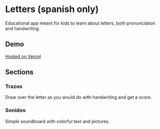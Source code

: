 # Letters (spanish only)

Educational app meant for kids to learn about letters, both pronunciation and handwriting.

## Demo
[Hosted on Vercel](https://abecedario-interactivo.vercel.app/)

## Sections

### Trazos

Draw over the letter as you would do with handwriting and get a score.

### Sonidos

Simple soundboard with colorful text and pictures.
